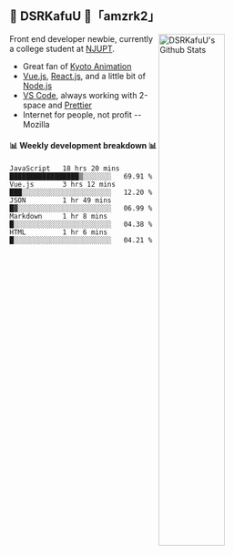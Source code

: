 ## 🍥 DSRKafuU 🍥「amzrk2」

<img align="right" alt="DSRKafuU's Github Stats" width="48%" src="https://github-readme-stats.vercel.app/api?username=amzrk2&count_private=true&show_icons=true&title_color=7793cc&icon_color=7793cc&text_color=595858&bg_color=ffffff" />

Front end developer newbie, currently a college student at [NJUPT](https://www.njupt.edu.cn).

- Great fan of [Kyoto Animation](https://www.kyotoanimation.co.jp)
- [Vue.js](https://vuejs.org), [React.js](https://reactjs.org), and a little bit of [Node.js](https://nodejs.org)
- [VS Code](https://code.visualstudio.com), always working with 2-space and [Prettier](https://prettier.io)
- Internet for people, not profit -- Mozilla

#### :bar_chart: Weekly development breakdown :bar_chart:

<!--START_SECTION:waka-->
```text
JavaScript   18 hrs 20 mins  █████████████████▒░░░░░░░   69.91 % 
Vue.js       3 hrs 12 mins   ███░░░░░░░░░░░░░░░░░░░░░░   12.20 % 
JSON         1 hr 49 mins    █▓░░░░░░░░░░░░░░░░░░░░░░░   06.99 % 
Markdown     1 hr 8 mins     █░░░░░░░░░░░░░░░░░░░░░░░░   04.38 % 
HTML         1 hr 6 mins     █░░░░░░░░░░░░░░░░░░░░░░░░   04.21 % 
```
<!--END_SECTION:waka-->
